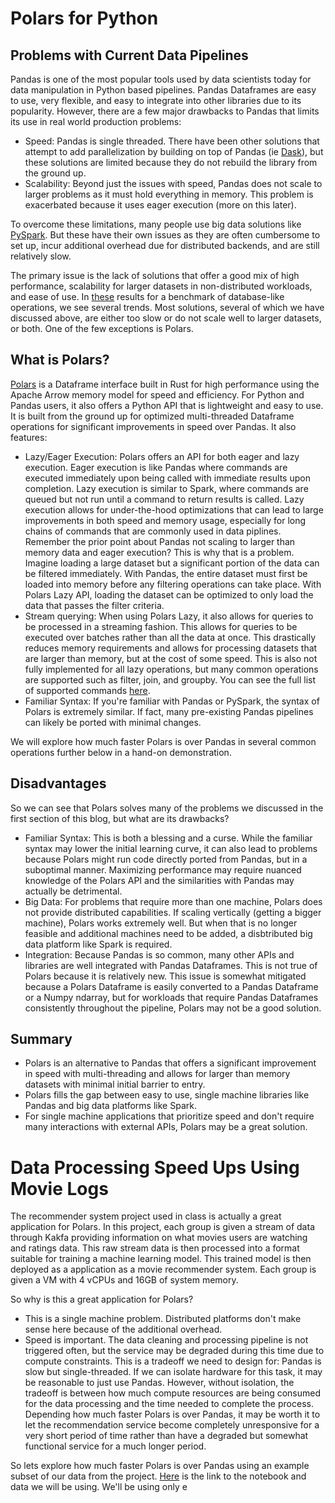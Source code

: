 # Polars for Python

## Problems with Current Data Pipelines
Pandas is one of the most popular tools used by data scientists today for data manipulation in Python based pipelines. Pandas Dataframes are easy to use, very flexible, and easy to integrate into other libraries due to its popularity. However, there are a few major drawbacks to Pandas that limits its use in real world production problems:
* Speed: Pandas is single threaded. There have been other solutions that attempt to add parallelization by building on top of Pandas (ie [Dask](https://www.dask.org/)), but these solutions are limited because they do not rebuild the library from the ground up. 
* Scalability: Beyond just the issues with speed, Pandas does not scale to larger problems as it must hold everything in memory. This problem is exacerbated because it uses eager execution (more on this later).

To overcome these limitations, many people use big data solutions like [PySpark](https://spark.apache.org/docs/latest/api/python/#). But these have their own issues as they are often cumbersome to set up, incur additional overhead due for distributed backends, and are still relatively slow. 

The primary issue is the lack of solutions that offer a good mix of high performance, scalability for larger datasets in non-distributed workloads, and ease of use. In [these](https://h2oai.github.io/db-benchmark/) results for a benchmark of database-like operations, we see several trends. Most solutions, several of which we have discussed above, are either too slow or do not scale well to larger datasets, or both. One of the few exceptions is Polars.

## What is Polars?

[Polars](https://www.pola.rs/) is a Dataframe interface built in Rust for high performance using the Apache Arrow memory model for speed and efficiency. For Python and Pandas users, it also offers a Python API that is lightweight and easy to use. It is built from the ground up for optimized multi-threaded Dataframe operations for significant improvements in speed over Pandas. It also features:
* Lazy/Eager Execution: Polars offers an API for both eager and lazy execution. Eager execution is like Pandas where commands are executed immediately upon being called with immediate results upon completion. Lazy execution is similar to Spark, where commands are queued but not run until a command to return results is called. Lazy execution allows for under-the-hood optimizations that can lead to large improvements in both speed and memory usage, especially for long chains of commands that are commonly used in data piplines. Remember the prior point about Pandas not scaling to larger than memory data and eager execution? This is why that is a problem. Imagine loading a large dataset but a significant portion of the data can be filtered immediately. With Pandas, the entire dataset must first be loaded into memory before any filtering operations can take place. With Polars Lazy API, loading the dataset can be optimized to only load the data that passes the filter criteria.
* Stream querying: When using Polars Lazy, it also allows for queries to be processed in a streaming fashion. This allows for queries to be executed over batches rather than all the data at once. This drastically reduces memory requirements and allows for processing datasets that are larger than memory, but at the cost of some speed. This is also not fully implemented for all lazy operations, but many common operations are supported such as filter, join, and groupby. You can see the full list of supported commands [here](https://pola-rs.github.io/polars-book/user-guide/concepts/streaming/).
* Familiar Syntax: If you're familiar with Pandas or PySpark, the syntax of Polars is extremely similar. If fact, many pre-existing Pandas pipelines can likely be ported with minimal changes. 

We will explore how much faster Polars is over Pandas in several common operations further below in a hand-on demonstration.

## Disadvantages
So we can see that Polars solves many of the problems we discussed in the first section of this blog, but what are its drawbacks?
* Familiar Syntax: This is both a blessing and a curse. While the familiar syntax may lower the initial learning curve, it can also lead to problems because Polars might run code directly ported from Pandas, but in a suboptimal manner. Maximizing performance may require nuanced knowledge of the Polars API and the similarities with Pandas may actually be detrimental.
* Big Data: For problems that require more than one machine, Polars does not provide distributed capabilities. If scaling vertically (getting a bigger machine), Polars works extremely well. But when that is no longer feasible and additional machines need to be added, a disbtributed big data platform like Spark is required.
* Integration: Because Pandas is so common, many other APIs and libraries are well integrated with Pandas Dataframes. This is not true of Polars because it is relatively new. This issue is somewhat mitigated because a Polars Dataframe is easily converted to a Pandas Dataframe or a Numpy ndarray, but for workloads that require Pandas Dataframes consistently throughout the pipeline, Polars may not be a good solution.

## Summary
* Polars is an alternative to Pandas that offers a significant improvement in speed with multi-threading and allows for larger than memory datasets with minimal initial barrier to entry. 
* Polars fills the gap between easy to use, single machine libraries like Pandas and big data platforms like Spark.
* For single machine applications that prioritize speed and don't require many interactions with external APIs, Polars may be a great solution.

# Data Processing Speed Ups Using Movie Logs
The recommender system project used in class is actually a great application for Polars. In this project, each group is given a stream of data through Kakfa providing information on what movies users are watching and ratings data. This raw stream data is then processed into a format suitable for training a machine learning model. This trained model is then deployed as a application as a movie recommender system. Each group is given a VM with 4 vCPUs and 16GB of system memory. 

So why is this a great application for Polars?
* This is a single machine problem. Distributed platforms don't make sense here because of the additional overhead.
* Speed is important. The data cleaning and processing pipeline is not triggered often, but the service may be degraded during this time due to compute constraints. This is a tradeoff we need to design for: Pandas is slow but single-threaded. If we can isolate hardware for this task, it may be reasonable to just use Pandas. However, without isolation, the tradeoff is between how much compute resources are being consumed for the data processing and the time needed to complete the process. Depending how much faster Polars is over Pandas, it may be worth it to let the recommendation service become completely unresponsive for a very short period of time rather than have a degraded but somewhat functional service for a much longer period.

So lets explore how much faster Polars is over Pandas using an example subset of our data from the project. [Here](https://drive.google.com/drive/folders/1w8wVvfMfeQ1X1ewOX5SM4OWlwGTn_5Pb?usp=share_link) is the link to the notebook and data we will be using. We'll be using only e

